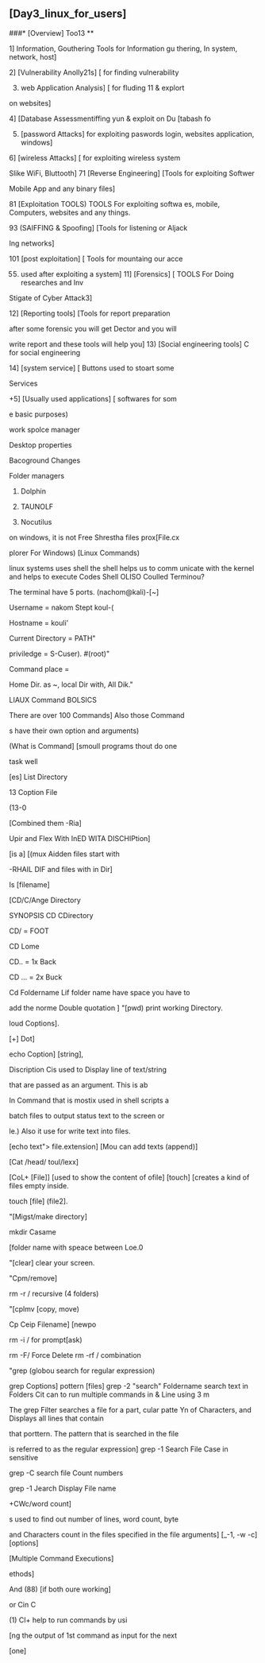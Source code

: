 ## [Day3_linux_for_users]
###* [Overview] Too13 **

1] Information, Gouthering Tools for Information gu thering, In system, network, host]

2] [Vulnerability Anolly21s] [ for finding vulnerability

3) web Application Analysis] [ for fluding 11 & explort

on websites]

4] [Database Assessmentiffing yun & exploit on Du [tabash fo

5) [password Attacks] for exploiting paswords login, websites application, windows]

6] [wireless Attacks] [ for exploiting wireless system

Slike WiFi, Bluttooth] 71 [Reverse Engineering] [Tools for exploiting Softwer

Mobile App and any binary files]

81 [Exploitation TOOLS) TOOLS For exploiting softwa es, mobile, Computers, websites and any things.

93 (SAIFFING & Spoofing] [Tools for listening or Aljack

Ing networks]

101 [post exploitation] [ Tools for mountaing our acce

55. used after exploiting a system] 11] [Forensics] [ TOOLS For Doing researches and Inv

Stigate of Cyber Attack3]

12] [Reporting tools] [Tools for report preparation

after some forensic you will get Dector and you will

write report and these tools will help you] 13) [Social engineering tools] C for social engineering

14] [system service] [ Buttons used to stoart some

Services

+5] [Usually used applications] [ softwares for som

e basic purposes)

work spolce manager

Desktop properties

Bacoground Changes

Folder managers

1. Dolphin

2. TAUNOLF

3. Nocutilus

on windows, it is not Free Shrestha files prox[File.cx

plorer For Windows) [Linux Commands)

linux systems uses shell the shell helps us to comm unicate with the kernel and helps to execute Codes Shell OLISO Coulled Terminou?

The terminal have 5 ports. (nachom@kali)-[~]

Username = nakom Stept koul-(

Hostname = kouli'

Current Directory = PATH"

priviledge = S-Cuser). #(root)"

Command place =

Home Dir. as ~, local Dir with, All Dik."


LIAUX Command BOLSICS

There are over 100 Commands] Also those Command

s have their own option and arguments)

(What is Command] [smoull programs thout do one

task well

[es] List Directory

13 Coption File

(13-0

[Combined them -Ria]

Upir and Flex With InED WITA DISCHIPtion]

[is a] [(mux Aidden files start with

-RHAIL DIF and files with in Dir]

Is [filename]

[CD/C/Ange Directory

SYNOPSIS CD CDirectory

CD/ = FOOT

CD Lome

CD.. = 1x Back

CD ... = 2x Buck

Cd Foldername Lif folder name have space you have to

add the norme Double quotation ] "[pwd) print working Directory.

loud Coptions].

[+] Dot]


echo Coption] [string],

Discription Cis used to Display line of text/string

that are passed as an argument. This is ab

In Command that is mostix used in shell scripts a

batch files to output status text to the screen or

le.) Also it use for write text into files.

[echo text"> file.extension] [Mou can add texts (append)]

[Cat /head/ toul/lexx]

[CoL+ [File]] [used to show the content of ofile] [touch] [creates a kind of files empty inside.

touch [file] (file2].

"[Migst/make directory]

mkdir Casame

[folder name with speace between Loe.0

"[clear] clear your screen.

"Cpm/remove]

rm -r / recursive (4 folders)

"[cplmv [copy, move)

Cp Ceip Filename] [newpo

rm -i / for prompt[ask)

rm -F/ Force Delete rm -rf / combination



"grep (globou search for regular expression)

grep Coptions] pottern [files] grep -2 "search" Foldername search text in Folders Cit can to run multiple commands in & Line using 3 m

The grep Filter searches a file for a part, cular patte Yn of Characters, and Displays all lines that contain

that porttern. The pattern that is searched in the file

is referred to as the regular expression] grep -1 Search File Case in sensitive

grep -C search file Count numbers

grep -1 Jearch Display File name

+CWc/word count]

s used to find out number of lines, word count, byte

and Characters count in the files specified in the file arguments] [_-1, -w -c] [options]

[Multiple Command Executions]

ethods]

And (88) [if both oure working]

or Cin C

(1) CI+ help to run commands by usi

[ng the output of 1st command as input for the next

[one]
